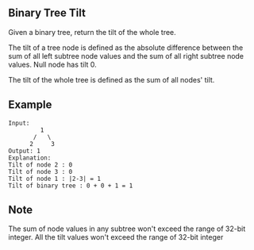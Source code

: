 ## Binary Tree Tilt

Given a binary tree, return the tilt of the whole tree.

The tilt of a tree node is defined as the absolute difference between the sum of all left subtree node values and the sum of all right subtree node values. 
Null node has tilt 0.

The tilt of the whole tree is defined as the sum of all nodes' tilt.


## Example

```
Input: 
         1
       /   \
      2     3
Output: 1
Explanation: 
Tilt of node 2 : 0
Tilt of node 3 : 0
Tilt of node 1 : |2-3| = 1
Tilt of binary tree : 0 + 0 + 1 = 1
```

## Note

The sum of node values in any subtree won't exceed the range of 32-bit integer.
All the tilt values won't exceed the range of 32-bit integer

